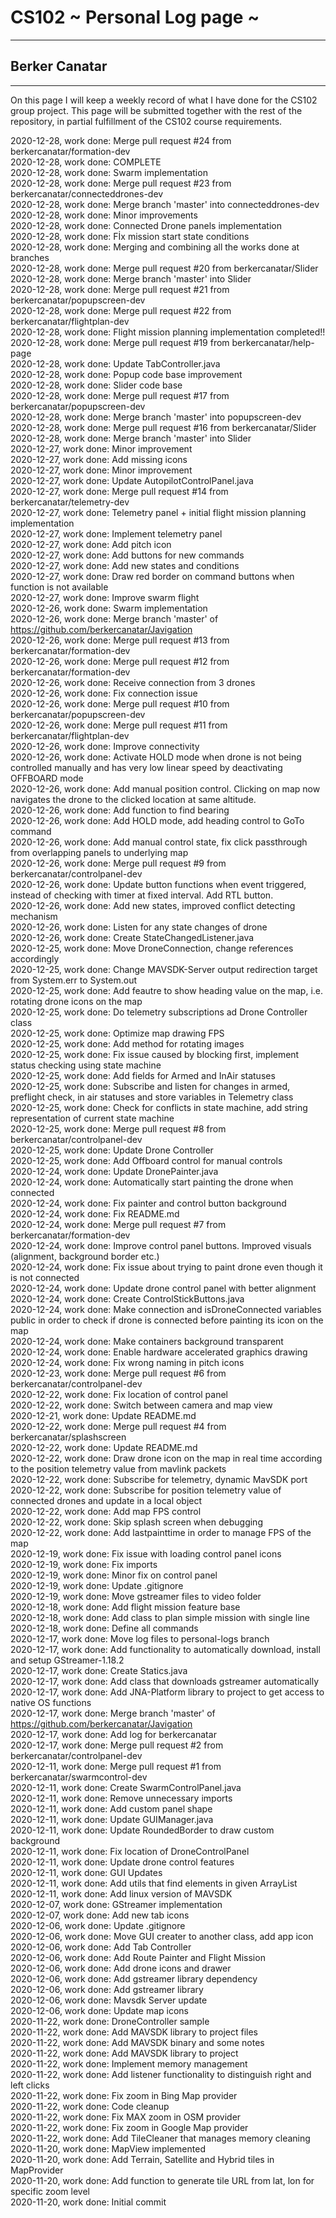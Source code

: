 # CS102 ~ Personal Log page ~
****
## Berker Canatar
****

On this page I will keep a weekly record of what I have done for the CS102 group project. This page will be submitted together with the rest of the repository, in partial fulfillment of the CS102 course requirements.

2020-12-28, work done: Merge pull request #24 from berkercanatar/formation-dev<br>
2020-12-28, work done: COMPLETE<br>
2020-12-28, work done: Swarm implementation<br>
2020-12-28, work done: Merge pull request #23 from berkercanatar/connecteddrones-dev<br>
2020-12-28, work done: Merge branch 'master' into connecteddrones-dev<br>
2020-12-28, work done: Minor improvements<br>
2020-12-28, work done: Connected Drone panels implementation<br>
2020-12-28, work done: Fİx mission start state conditions<br>
2020-12-28, work done: Merging and combining all the works done at branches<br>
2020-12-28, work done: Merge pull request #20 from berkercanatar/Slider<br>
2020-12-28, work done: Merge branch 'master' into Slider<br>
2020-12-28, work done: Merge pull request #21 from berkercanatar/popupscreen-dev<br>
2020-12-28, work done: Merge pull request #22 from berkercanatar/flightplan-dev<br>
2020-12-28, work done: Flight mission planning implementation completed!!<br>
2020-12-28, work done: Merge pull request #19 from berkercanatar/help-page<br>
2020-12-28, work done: Update TabController.java<br>
2020-12-28, work done: Popup code base improvement<br>
2020-12-28, work done: Slider code base<br>
2020-12-28, work done: Merge pull request #17 from berkercanatar/popupscreen-dev<br>
2020-12-28, work done: Merge branch 'master' into popupscreen-dev<br>
2020-12-28, work done: Merge pull request #16 from berkercanatar/Slider<br>
2020-12-28, work done: Merge branch 'master' into Slider<br>
2020-12-27, work done: Minor improvement<br>
2020-12-27, work done: Add missing icons<br>
2020-12-27, work done: Minor improvement<br>
2020-12-27, work done: Update AutopilotControlPanel.java<br>
2020-12-27, work done: Merge pull request #14 from berkercanatar/telemetry-dev<br>
2020-12-27, work done: Telemetry panel + initial flight mission planning implementation<br>
2020-12-27, work done: Implement telemetry panel<br>
2020-12-27, work done: Add pitch icon<br>
2020-12-27, work done: Add buttons for new commands<br>
2020-12-27, work done: Add new states and conditions<br>
2020-12-27, work done: Draw red border on command buttons when function is not available<br>
2020-12-27, work done: Improve swarm flight<br>
2020-12-26, work done: Swarm implementation<br>
2020-12-26, work done: Merge branch 'master' of https://github.com/berkercanatar/Javigation<br>
2020-12-26, work done: Merge pull request #13 from berkercanatar/formation-dev<br>
2020-12-26, work done: Merge pull request #12 from berkercanatar/formation-dev<br>
2020-12-26, work done: Receive connection from 3 drones<br>
2020-12-26, work done: Fix connection issue<br>
2020-12-26, work done: Merge pull request #10 from berkercanatar/popupscreen-dev<br>
2020-12-26, work done: Merge pull request #11 from berkercanatar/flightplan-dev<br>
2020-12-26, work done: Improve connectivity<br>
2020-12-26, work done: Activate HOLD mode when drone is not being controlled manually and has very low linear speed by deactivating OFFBOARD mode<br>
2020-12-26, work done: Add manual position control. Clicking on map now navigates the drone to the clicked location at same altitude.<br>
2020-12-26, work done: Add function to find bearing<br>
2020-12-26, work done: Add HOLD mode, add heading control to GoTo command<br>
2020-12-26, work done: Add manual control state, fix click passthrough from overlapping panels to underlying map<br>
2020-12-26, work done: Merge pull request #9 from berkercanatar/controlpanel-dev<br>
2020-12-26, work done: Update button functions when event triggered, instead of checking with timer at fixed interval. Add RTL button.<br>
2020-12-26, work done: Add new states, improved conflict detecting mechanism<br>
2020-12-26, work done: Listen for any state changes of drone<br>
2020-12-26, work done: Create StateChangedListener.java<br>
2020-12-25, work done: Move DroneConnection, change references accordingly<br>
2020-12-25, work done: Change MAVSDK-Server output redirection target from System.err to System.out<br>
2020-12-25, work done: Add feautre to show heading value on the map, i.e. rotating drone icons on the map<br>
2020-12-25, work done: Do telemetry subscriptions ad Drone Controller class<br>
2020-12-25, work done: Optimize map drawing FPS<br>
2020-12-25, work done: Add method for rotating images<br>
2020-12-25, work done: Fix issue caused by blocking first, implement status checking using state machine<br>
2020-12-25, work done: Add fields for Armed and InAir statuses<br>
2020-12-25, work done: Subscribe and listen for changes in armed, preflight check, in air statuses and store variables in Telemetry class<br>
2020-12-25, work done: Check for conflicts in state machine, add string representation of current state machine<br>
2020-12-25, work done: Merge pull request #8 from berkercanatar/controlpanel-dev<br>
2020-12-25, work done: Update Drone Controller<br>
2020-12-25, work done: Add Offboard control for manual controls<br>
2020-12-24, work done: Update DronePainter.java<br>
2020-12-24, work done: Automatically start painting the drone when connected<br>
2020-12-24, work done: Fix painter and control button background<br>
2020-12-24, work done: Fix README.md<br>
2020-12-24, work done: Merge pull request #7 from berkercanatar/formation-dev<br>
2020-12-24, work done: Improve control panel buttons. Improved visuals (alignment, background border etc.)<br>
2020-12-24, work done: Fix issue about trying to paint drone even though it is not connected<br>
2020-12-24, work done: Update drone control panel with better alignment<br>
2020-12-24, work done: Create ControlStickButtons.java<br>
2020-12-24, work done: Make connection and isDroneConnected variables public in order to check if drone is connected before painting its icon on the map<br>
2020-12-24, work done: Make containers background transparent<br>
2020-12-24, work done: Enable hardware accelerated graphics drawing<br>
2020-12-24, work done: Fix wrong naming in pitch icons<br>
2020-12-23, work done: Merge pull request #6 from berkercanatar/controlpanel-dev<br>
2020-12-22, work done: Fix location of control panel<br>
2020-12-22, work done: Switch between camera and map view<br>
2020-12-21, work done: Update README.md<br>
2020-12-22, work done: Merge pull request #4 from berkercanatar/splashscreen<br>
2020-12-22, work done: Update README.md<br>
2020-12-22, work done: Draw drone icon on the map in real time according to the position telemetry value from mavlink packets<br>
2020-12-22, work done: Subscribe for telemetry, dynamic MavSDK port<br>
2020-12-22, work done: Subscribe for position telemetry value of connected drones and update in a local object<br>
2020-12-22, work done: Add map FPS control<br>
2020-12-22, work done: Skip splash screen when debugging<br>
2020-12-22, work done: Add lastpainttime in order to manage FPS of the map<br>
2020-12-19, work done: Fix issue with loading control panel icons<br>
2020-12-19, work done: Fix imports<br>
2020-12-19, work done: Minor fix on control panel<br>
2020-12-19, work done: Update .gitignore<br>
2020-12-19, work done: Move gstreamer files to video folder<br>
2020-12-18, work done: Add flight mission feature base<br>
2020-12-18, work done: Add class to plan simple mission with single line<br>
2020-12-18, work done: Define all commands<br>
2020-12-17, work done: Move log files to personal-logs branch<br>
2020-12-17, work done: Add functionality to automatically download, install and setup GStreamer-1.18.2<br>
2020-12-17, work done: Create Statics.java<br>
2020-12-17, work done: Add class that downloads gstreamer automatically<br>
2020-12-17, work done: Add JNA-Platform library to project to get access to native OS functions<br>
2020-12-17, work done: Merge branch 'master' of https://github.com/berkercanatar/Javigation<br>
2020-12-17, work done: Add log for berkercanatar<br>
2020-12-17, work done: Merge pull request #2 from berkercanatar/controlpanel-dev<br>
2020-12-11, work done: Merge pull request #1 from berkercanatar/swarmcontrol-dev<br>
2020-12-11, work done: Create SwarmControlPanel.java<br>
2020-12-11, work done: Remove unnecessary imports<br>
2020-12-11, work done: Add custom panel shape<br>
2020-12-11, work done: Update GUIManager.java<br>
2020-12-11, work done: Update RoundedBorder to draw custom background<br>
2020-12-11, work done: Fix location of DroneControlPanel<br>
2020-12-11, work done: Update drone control features<br>
2020-12-11, work done: GUI Updates<br>
2020-12-11, work done: Add utils that find elements in given ArrayList<br>
2020-12-11, work done: Add linux version of MAVSDK<br>
2020-12-07, work done: GStreamer implementation<br>
2020-12-07, work done: Add new tab icons<br>
2020-12-06, work done: Update .gitignore<br>
2020-12-06, work done: Move GUI creater to another class, add app icon<br>
2020-12-06, work done: Add Tab Controller<br>
2020-12-06, work done: Add Route Painter and Flight Mission<br>
2020-12-06, work done: Add drone icons and drawer<br>
2020-12-06, work done: Add gstreamer library dependency<br>
2020-12-06, work done: Add gstreamer library<br>
2020-12-06, work done: Mavsdk Server update<br>
2020-12-06, work done: Update map icons<br>
2020-11-22, work done: DroneController sample<br>
2020-11-22, work done: Add MAVSDK library to project files<br>
2020-11-22, work done: Add MAVSDK binary and some notes<br>
2020-11-22, work done: Add MAVSDK library to project<br>
2020-11-22, work done: Implement memory management<br>
2020-11-22, work done: Add listener functionality to distinguish right and left clicks<br>
2020-11-22, work done: Fix zoom in Bing Map provider<br>
2020-11-22, work done: Code cleanup<br>
2020-11-22, work done: Fix MAX zoom in OSM provider<br>
2020-11-22, work done: Fix zoom in Google Map provider<br>
2020-11-22, work done: Add TileCleaner that manages memory cleaning<br>
2020-11-20, work done: MapView implemented<br>
2020-11-20, work done: Add Terrain, Satellite and Hybrid tiles in MapProvider<br>
2020-11-20, work done: Add function to generate tile URL from lat, lon for specific zoom level<br>
2020-11-20, work done: Initial commit<br>
